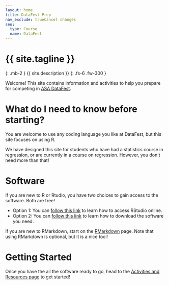 ```yaml
---
layout: home
title: DataFest Prep
nav_exclude: trueCancel changes
seo:
  type: Course
  name: DataFest 
---
```


# {{ site.tagline }}
{: .mb-2 }
{{ site.description }}
{: .fs-6 .fw-300 }


Welcome! This site contains information and activities to help you prepare for competing in [ASA DataFest](https://ww2.amstat.org/education/datafest/).

# What do I need to know before starting? 

You are welcome to use any coding language you like at DataFest, but this site focuses on using R. 

We have designed this site for students who have had a statistics course in regression, or are currently in a course on regression. However, you don't need more than that!

# Software 

If you are new to R or Rtudio, you have two choices to gain access to the software. Both are free!
* Option 1: You can [follow this link](https://datafest-prep.github.io//slides/RStudioCloud.html) to learn how to access RStudio online. 
* Option 2: You can [follow this link](https://datafest-prep.github.io//software_installation/) to learn how to download the software you need. 

If you are new to RMarkdown, start on the [RMarkdown](https://datafest-prep.github.io//class_activities/rmarkdown_instructions/) page. Note that using RMarkdown is optional, but it is a nice tool!

# Getting Started 

Once you have the all the software ready to go, head to the [Activities and Resources page](https://datafest-prep.github.io//calendar/) to get started!

